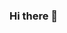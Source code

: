 ### Hi there 👋

<!--
**manoelcarlosgomes/manoelcarlosgomes** is a ✨ _special_ ✨ repository because its `README.md` (this file) appears on your GitHub profile.


-->
